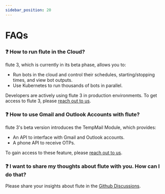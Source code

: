 ```yaml
---
sidebar_position: 20
---
```


# FAQs

### ❓ How to run flute in the Cloud?
flute 3, which is currently in its beta phase, allows you to:
- Run bots in the cloud and control their schedules, starting/stopping times, and view bot outputs.
- Use Kubernetes to run thousands of bots in parallel.

Developers are actively using flute 3 in production environments. To get access to flute 3, please [reach out to us](mailto:cryptodinh@gmail.com?subject=Access%20flute%203&body=I%20am%20interested%20to%20use%20flute%203).

### ❓ How to use Gmail and Outlook Accounts with flute?
flute 3's beta version introduces the TempMail Module, which provides:
- An API to interface with Gmail and Outlook accounts.
- A phone API to receive OTPs.

To gain access to these feature, please [reach out to us](mailto:cryptodinh@gmail.com?subject=Access%20flute%203&body=I%20am%20interested%20to%20use%20flute%203).


### ❓ I want to share my thoughts about flute with you. How can I do that?
Please share your insights about flute in the [Github Discussions](https://github.com/cryptodinh/flute/discussions).

